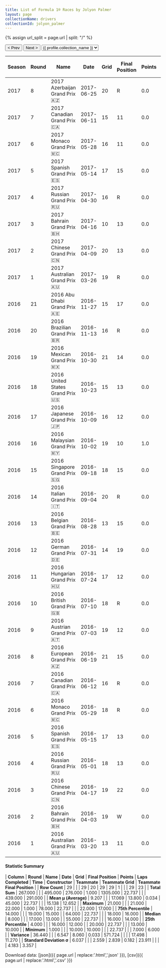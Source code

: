 ```yaml
---
title: List of Formula 1® Races by Jolyon Palmer
layout: page
collectionName: drivers
collectionId: jolyon_palmer
---
```


{% assign url_split = page.url | split: "/" %}
<div id="collection-navigation">
<button onclick="selector.options[selector.selectedIndex-1].value && (window.location = selector.options[selector.selectedIndex-1].value);">&lt; Prev</button>
<button onclick="selector.options[selector.selectedIndex+1].value && (window.location = selector.options[selector.selectedIndex+1].value);">Next &gt;</button>
<select id="selector" onchange="this.options[this.selectedIndex].value && (window.location = this.options[this.selectedIndex].value);">
  {% for collectionId in site.data[page.collectionName].refs %}
    {% if collectionId == page.collectionId %}
      {% assign selected = "selected" %}
    {% else %}
      {% assign selected = "" %}
    {% endif %}
    {% assign profile = site.data[page.collectionName][collectionId].profile %}
    <option value="/f1/{{ page.collectionName }}/{{ collectionId }}/{{ url_split[4] }}" {{ selected }}>{{ profile.collection_name }}</option>
  {% endfor %}
</select>
</div>

| Season | Round | Name | Date | Grid | Final Position | Points | Laps Completed | Time | Constructor | Teammate | Teammate Grid | Teammate Final Position |
|--|--|--|--|--|--|--|--|--|--|--|--|--|
| 2017 | 8 | 2017 Azerbaijan Grand Prix 🇦🇿 | 2017-06-25 | 20 | R | 0.0 | 7 |   | Renault 🇫🇷 | [Nico Hülkenberg 🇩🇪](/f1/drivers/hulkenberg) | 13 | R |
| 2017 | 7 | 2017 Canadian Grand Prix 🇨🇦 | 2017-06-11 | 15 | 11 | 0.0 | 69 |   | Renault 🇫🇷 | [Nico Hülkenberg 🇩🇪](/f1/drivers/hulkenberg) | 10 | 8 |
| 2017 | 6 | 2017 Monaco Grand Prix 🇲🇨 | 2017-05-28 | 16 | 11 | 0.0 | 78 | +22.737 | Renault 🇫🇷 | [Nico Hülkenberg 🇩🇪](/f1/drivers/hulkenberg) | 10 | R |
| 2017 | 5 | 2017 Spanish Grand Prix 🇪🇸 | 2017-05-14 | 17 | 15 | 0.0 | 64 |   | Renault 🇫🇷 | [Nico Hülkenberg 🇩🇪](/f1/drivers/hulkenberg) | 13 | 6 |
| 2017 | 4 | 2017 Russian Grand Prix 🇷🇺 | 2017-04-30 | 16 | R | 0.0 | 0 |   | Renault 🇫🇷 | [Nico Hülkenberg 🇩🇪](/f1/drivers/hulkenberg) | 8 | 8 |
| 2017 | 3 | 2017 Bahrain Grand Prix 🇧🇭 | 2017-04-16 | 10 | 13 | 0.0 | 56 |   | Renault 🇫🇷 | [Nico Hülkenberg 🇩🇪](/f1/drivers/hulkenberg) | 7 | 9 |
| 2017 | 2 | 2017 Chinese Grand Prix 🇨🇳 | 2017-04-09 | 20 | 13 | 0.0 | 55 |   | Renault 🇫🇷 | [Nico Hülkenberg 🇩🇪](/f1/drivers/hulkenberg) | 7 | 12 |
| 2017 | 1 | 2017 Australian Grand Prix 🇦🇺 | 2017-03-26 | 19 | R | 0.0 | 15 |   | Renault 🇫🇷 | [Nico Hülkenberg 🇩🇪](/f1/drivers/hulkenberg) | 11 | 11 |
| 2016 | 21 | 2016 Abu Dhabi Grand Prix 🇦🇪 | 2016-11-27 | 15 | 17 | 0.0 | 54 |   | Renault 🇫🇷 | [Kevin Magnussen 🇩🇰](/f1/drivers/kevin_magnussen) | 18 | R |
| 2016 | 20 | 2016 Brazilian Grand Prix 🇧🇷 | 2016-11-13 | 16 | R | 0.0 | 20 |   | Renault 🇫🇷 | [Kevin Magnussen 🇩🇰](/f1/drivers/kevin_magnussen) | 18 | 14 |
| 2016 | 19 | 2016 Mexican Grand Prix 🇲🇽 | 2016-10-30 | 21 | 14 | 0.0 | 70 |   | Renault 🇫🇷 | [Kevin Magnussen 🇩🇰](/f1/drivers/kevin_magnussen) | 14 | 17 |
| 2016 | 18 | 2016 United States Grand Prix 🇺🇸 | 2016-10-23 | 15 | 13 | 0.0 | 55 |   | Renault 🇫🇷 | [Kevin Magnussen 🇩🇰](/f1/drivers/kevin_magnussen) | 18 | 12 |
| 2016 | 17 | 2016 Japanese Grand Prix 🇯🇵 | 2016-10-09 | 16 | 12 | 0.0 | 52 |   | Renault 🇫🇷 | [Kevin Magnussen 🇩🇰](/f1/drivers/kevin_magnussen) | 17 | 14 |
| 2016 | 16 | 2016 Malaysian Grand Prix 🇲🇾 | 2016-10-02 | 19 | 10 | 1.0 | 56 | +1:35.466 | Renault 🇫🇷 | [Kevin Magnussen 🇩🇰](/f1/drivers/kevin_magnussen) | 14 | R |
| 2016 | 15 | 2016 Singapore Grand Prix 🇸🇬 | 2016-09-18 | 18 | 15 | 0.0 | 60 |   | Renault 🇫🇷 | [Kevin Magnussen 🇩🇰](/f1/drivers/kevin_magnussen) | 15 | 10 |
| 2016 | 14 | 2016 Italian Grand Prix 🇮🇹 | 2016-09-04 | 20 | R | 0.0 | 7 |   | Renault 🇫🇷 | [Kevin Magnussen 🇩🇰](/f1/drivers/kevin_magnussen) | 21 | 17 |
| 2016 | 13 | 2016 Belgian Grand Prix 🇧🇪 | 2016-08-28 | 13 | 15 | 0.0 | 44 | +1:33.165 | Renault 🇫🇷 | [Kevin Magnussen 🇩🇰](/f1/drivers/kevin_magnussen) | 12 | R |
| 2016 | 12 | 2016 German Grand Prix 🇩🇪 | 2016-07-31 | 14 | 19 | 0.0 | 65 |   | Renault 🇫🇷 | [Kevin Magnussen 🇩🇰](/f1/drivers/kevin_magnussen) | 16 | 16 |
| 2016 | 11 | 2016 Hungarian Grand Prix 🇭🇺 | 2016-07-24 | 17 | 12 | 0.0 | 69 |   | Renault 🇫🇷 | [Kevin Magnussen 🇩🇰](/f1/drivers/kevin_magnussen) | 19 | 15 |
| 2016 | 10 | 2016 British Grand Prix 🇬🇧 | 2016-07-10 | 18 | R | 0.0 | 37 |   | Renault 🇫🇷 | [Kevin Magnussen 🇩🇰](/f1/drivers/kevin_magnussen) | 16 | 17 |
| 2016 | 9 | 2016 Austrian Grand Prix 🇦🇹 | 2016-07-03 | 19 | 12 | 0.0 | 70 |   | Renault 🇫🇷 | [Kevin Magnussen 🇩🇰](/f1/drivers/kevin_magnussen) | 17 | 14 |
| 2016 | 8 | 2016 European Grand Prix 🇦🇿 | 2016-06-19 | 21 | 15 | 0.0 | 50 |   | Renault 🇫🇷 | [Kevin Magnussen 🇩🇰](/f1/drivers/kevin_magnussen) | 22 | 14 |
| 2016 | 7 | 2016 Canadian Grand Prix 🇨🇦 | 2016-06-12 | 16 | R | 0.0 | 16 |   | Renault 🇫🇷 | [Kevin Magnussen 🇩🇰](/f1/drivers/kevin_magnussen) | 22 | 16 |
| 2016 | 6 | 2016 Monaco Grand Prix 🇲🇨 | 2016-05-29 | 18 | R | 0.0 | 7 |   | Renault 🇫🇷 | [Kevin Magnussen 🇩🇰](/f1/drivers/kevin_magnussen) | 16 | R |
| 2016 | 5 | 2016 Spanish Grand Prix 🇪🇸 | 2016-05-15 | 17 | 13 | 0.0 | 65 |   | Renault 🇫🇷 | [Kevin Magnussen 🇩🇰](/f1/drivers/kevin_magnussen) | 15 | 14 |
| 2016 | 4 | 2016 Russian Grand Prix 🇷🇺 | 2016-05-01 | 18 | 13 | 0.0 | 52 |   | Renault 🇫🇷 | [Kevin Magnussen 🇩🇰](/f1/drivers/kevin_magnussen) | 17 | 7 |
| 2016 | 3 | 2016 Chinese Grand Prix 🇨🇳 | 2016-04-17 | 19 | 22 | 0.0 | 55 |   | Renault 🇫🇷 | [Kevin Magnussen 🇩🇰](/f1/drivers/kevin_magnussen) | 17 | 17 |
| 2016 | 2 | 2016 Bahrain Grand Prix 🇧🇭 | 2016-04-03 | 19 | W | 0.0 | 0 |   | Renault 🇫🇷 | [Kevin Magnussen 🇩🇰](/f1/drivers/kevin_magnussen) | 22 | 11 |
| 2016 | 1 | 2016 Australian Grand Prix 🇦🇺 | 2016-03-20 | 13 | 11 | 0.0 | 57 | +1:23.399 | Renault 🇫🇷 | [Kevin Magnussen 🇩🇰](/f1/drivers/kevin_magnussen) | 14 | 12 |

#### Statistic Summary

| **Column** | **Round** | **Name** | **Date** | **Grid** | **Final Position** | **Points** | **Laps Completed** | **Time** | **Constructor** | **Teammate** | **Teammate Grid** | **Teammate Final Position** |
| **Row Count** | 29 |  |  | 29 | 20 | 29 | 29 | 1 |  |  | 29 | 23 |
| **Total Sum** | 267.000 |  |  | 495.000 | 276.000 | 1.000 | 1305.000 | 22.737 |  |  | 439.000 | 291.000 |
| **Mean μ (Average)** | 9.207 |  |  | 17.069 | 13.800 | 0.034 | 45.000 | 22.737 |  |  | 15.138 | 12.652 |
| **Maximum** | 21.000 |  |  | 21.000 | 22.000 | 1.000 | 78.000 | 22.737 |  |  | 22.000 | 17.000 |
| **75th Percentile** | 14.000 |  |  | 19.000 | 15.000 |  | 64.000 | 22.737 |  |  | 18.000 | 16.000 |
| **Median** | 8.000 |  |  | 17.000 | 13.000 |  | 55.000 | 22.737 |  |  | 16.000 | 14.000 |
| **25th Percentile** | 4.000 |  |  | 16.000 | 12.000 |  | 20.000 | 22.737 |  |  | 13.000 | 10.000 |
| **Minimum** | 1.000 |  |  | 10.000 | 10.000 |  |  | 22.737 |  |  | 7.000 | 6.000 |
| **Variance** | 36.440 |  |  | 6.547 | 8.060 | 0.033 | 571.724 |  |  |  | 17.498 | 11.270 |
| **Standard Deviation σ** | 6.037 |  |  | 2.559 | 2.839 | 0.182 | 23.911 |  |  |  | 4.183 | 3.357 |

Download data: [json]({{ page.url | replace:'.html','.json' }}), [csv]({{ page.url | replace:'.html','.csv' }})
